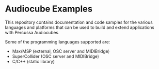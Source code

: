 # Audiocube Examples

This repository contains documentation and code samples for the various languages and platforms that can be used to build and extend applications with Percussa Audiocubes.

Some of the programming languages supported are: 
- Max/MSP (external, OSC server and MIDIBridge) 
- SuperCollider (OSC server and MIDIBridge) 
- C/C++ (static library) 

